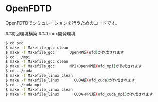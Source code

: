 # OpenFDTD
OpenFDTDでシミュレーションを行うためのコードです。

##初回環境構築
###Linux開発環境
```bash
$ cd src
$ make -f Makefile_gcc clean
$ make -f Makefile_gcc　　　　OpenMP版(ofd)が作成されます
$ cd ../mpi
$ make -f Makefile_gcc clean
$ make -f Makefile_gcc　　　　MPI+OpenMP版(ofd_mpi)が作成されます
$ cd ../cuda
$ make -f Makefile_linux clean
$ make -f Makefile_linux　　　　CUDA版(ofd_cuda)が作成されます
$ cd ../cuda_mpi
$ make -f Makefile_linux clean
$ make -f Makefile_linux　　　　CUDA+MPI版(ofd_cuda_mpi)が作成されます
```

